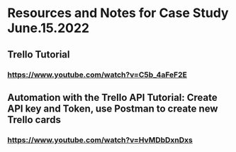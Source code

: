 # Resources and Notes for Case Study June.15.2022
## Trello Tutorial
### https://www.youtube.com/watch?v=C5b_4aFeF2E
## Automation with the Trello API Tutorial: Create API key and Token, use Postman to create new Trello cards
### https://www.youtube.com/watch?v=HvMDbDxnDxs 
